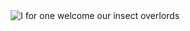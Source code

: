 <div style="text-align:center"><img src="https://camo.githubusercontent.com/796e4871cf69d543007c1a2212e7ba92bde23db3/68747470733a2f2f6d656469612e67697068792e636f6d2f6d656469612f6c324a6458686b4d7542556c7379654f732f67697068792e676966" alt="I for one welcome our insect overlords"/></div>
